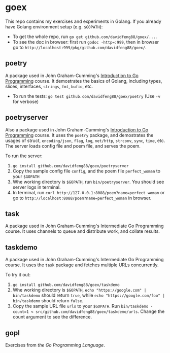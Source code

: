 # goex

This repo contains my exercises and experiments in Golang. If you already have Golang environment setup (e.g. `$GOPATH`):

* To get the whole repo, run `go get github.com/davidfeng88/goex/...`.
* To see the doc in browser: first run `godoc -http=:999`, then in browser go to `http://localhost:999/pkg/github.com/davidfeng88/goex/`.

## poetry

A package used in John Graham-Cumming's [Introduction to Go Programming](http://shop.oreilly.com/product/0636920035305.do) course. It demostrates the basics of Golang, including types, slices, interfaces, `strings`, `fmt`, `bufio`, etc.

* To run the tests: `go test github.com/davidfeng88/goex/poetry` (Use `-v` for verbose)

## poetryserver

Also a package used in John Graham-Cumming's [Introduction to Go Programming](http://shop.oreilly.com/product/0636920035305.do) course. It uses the `poetry` package, and demostrates the usages of struct, `encoding/json`, `flag`, `log`, `net/http`, `strconv`, `sync`, `time`, etc. The server loads config file and poem file, and serves the poem.

To run the server:

1. `go install github.com/davidfeng88/goex/poetryserver`
2. Copy the sample config file `config`, and the poem file `perfect_woman` to your `$GOPATH`
3. Whe working directory is `$GOPATH`, run `bin/poetryserver`. You should see server logs in terminal.
4. In terminal, run `curl http://127.0.0.1:8088/poem?name=perfect_woman` or go to `http://localhost:8088/poem?name=perfect_woman` in browser.

## task

A package used in John Graham-Cumming's Intermediate Go Programming course. It uses channels to queue and distribute work, and collate results.

## taskdemo

A package used in John Graham-Cumming's Intermediate Go Programming course. It uses the `task` package and fetches multiple URLs concurrently.

To try it out:

1. `go install github.com/davidfeng88/goex/taskdemo`
2. Whe working directory is `$GOPATH`, `echo "https://google.com" | bin/taskdemo` should return `true`, while `echo "https://google.com/foo" | bin/taskdemo` should return `false`.
3. Copy the sample URL file `urls` to your `$GOPATH`. Run `bin/taskdemo -count=1 < src/github.com/davidfeng88/goex/taskdemo/urls`. Change the count argument to see the difference.

## gopl

Exercises from *the Go Programming Language*.
